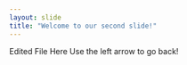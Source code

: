 ```yaml
---
layout: slide
title: "Welcome to our second slide!"
---
```

Edited File Here
Use the left arrow to go back!
